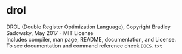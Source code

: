 # drol
DROL (Double Register Optimization Language), Copyright Bradley Sadowsky, May 2017 - MIT License<br />
Includes compiler, man page, README, documentation, and License.<br />
To see documentation and command reference check `DOCS.txt`<br />
